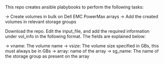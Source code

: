 This repo creates ansible plabybooks to perform the following tasks:

-> Create volumes in bulk on Dell EMC PowerMax arrays
-> Add the created volumes in relevant storage groups

Download the repo. Edit the input_file, and add the required information under vol_info in the following format. The fields are explained below: 

-> vname: The volume name
-> vsize: The volume size specified in GBs, this must always be in GBs
-> array: name of the array
-> sg_name: The name of the storage group as present on the array
